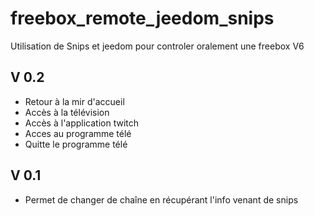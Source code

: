 # freebox_remote_jeedom_snips

Utilisation de Snips et jeedom pour controler oralement une freebox V6

## V 0.2
- Retour à la mir d'accueil
- Accès à la télévision
- Accès à l'application twitch
- Acces au programme télé
- Quitte le programme télé

## V 0.1
- Permet de changer de chaîne en récupérant l'info venant de snips
